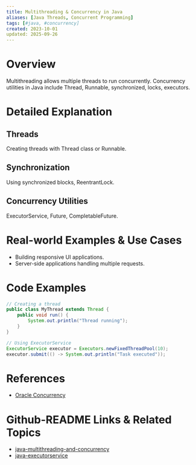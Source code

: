 ```yaml
---
title: Multithreading & Concurrency in Java
aliases: [Java Threads, Concurrent Programming]
tags: [#java, #concurrency]
created: 2023-10-01
updated: 2025-09-26
---
```


# Overview

Multithreading allows multiple threads to run concurrently. Concurrency utilities in Java include Thread, Runnable, synchronized, locks, executors.

# Detailed Explanation

## Threads

Creating threads with Thread class or Runnable.

## Synchronization

Using synchronized blocks, ReentrantLock.

## Concurrency Utilities

ExecutorService, Future, CompletableFuture.

# Real-world Examples & Use Cases

- Building responsive UI applications.
- Server-side applications handling multiple requests.

# Code Examples

```java
// Creating a thread
public class MyThread extends Thread {
    public void run() {
        System.out.println("Thread running");
    }
}
```

```java
// Using ExecutorService
ExecutorService executor = Executors.newFixedThreadPool(10);
executor.submit(() -> System.out.println("Task executed"));
```

# References

- [Oracle Concurrency](https://docs.oracle.com/javase/tutorial/essential/concurrency/)

# Github-README Links & Related Topics

- [java-multithreading-and-concurrency](../java-multithreading-and-concurrency/)
- [java-executorservice](../java-executorservice/)